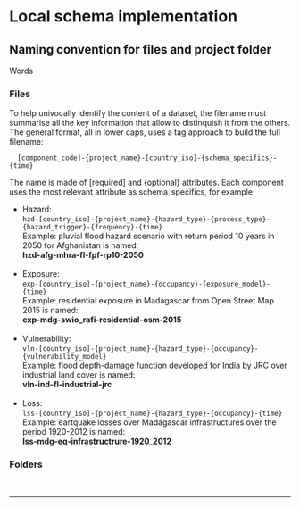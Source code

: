 # Local schema implementation

## Naming convention for files and project folder

Words

### Files

To help univocally identify the content of a dataset, the filename must summarise all the key information that allow to distinquish it from the others.
The general format, all in lower caps, uses a tag approach to build the full filename:

      [component_code]-{project_name}-[country_iso]-{schema_specifics}-{time}

The name is made of [required] and {optional} attributes. Each component uses the most relevant attribute as schema_specifics, for example:

- Hazard:<br>
`hzd-[country_iso]-{project_name}-{hazard_type}-{process_type}-{hazard_trigger}-{frequency}-{time}`<br>
Example: pluvial flood hazard scenario with return period 10 years in 2050 for Afghanistan is named:<br>
**hzd-afg-mhra-fl-fpf-rp10-2050**
<br><br>
- Exposure:<br>
`exp-[country_iso]-{project_name}-{occupancy}-{exposure_model}-{time}`<br>
Example: residential exposure in Madagascar from Open Street Map 2015 is named:<br>
**exp-mdg-swio_rafi-residential-osm-2015**
<br><br>
- Vulnerability:<br>
`vln-[country_iso]-{project_name}-{hazard_type}-{occupancy}-{vulnerability_model}`<br>
Example: flood depth-damage function developed for India by JRC over industrial land cover is named:<br>
**vln-ind-fl-industrial-jrc**
<br><br>
- Loss:<br>
`lss-[country_iso]-{project_name}-{hazard_type}-{occupancy}-{time}`<br>
Example: eartquake losses over Madagascar infrastructures over the period 1920-2012 is named:<br>
**lss-mdg-eq-infrastructrure-1920_2012**

### Folders

<br><hr>